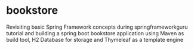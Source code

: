 # bookstore
 Revisiting basic Spring Framework concepts during springframeworkguru tutorial and building a spring boot bookstore application using Maven as build tool, H2 Database for storage and Thymeleaf as a template engine
